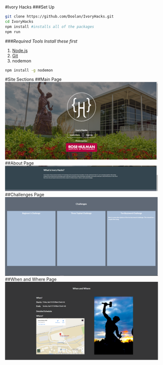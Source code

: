 #Ivory Hacks
###Set Up
```bash
git clone https://github.com/Doolan/IvoryHacks.git
cd IvoryHacks
npm install #installs all of the packages
npm run
```
###_Required Tools_
_Install these first_

1. [Node.js](https://nodejs.org/en/)
2. [Git](https://desktop.github.com/)
3. nodemon
```bash
npm install -g nodemon
```
#Site Sections
##Main Page
![alt text](./docs/home_screen.png "Home Page")
##About Page
![alt text](./docs/about.png "About Page")
##Challenges Page
![alt text](./docs/challenges.png "Challenges Page")
##When and Where Page
![alt text](./docs/when-and-where.png "When and Where Page")